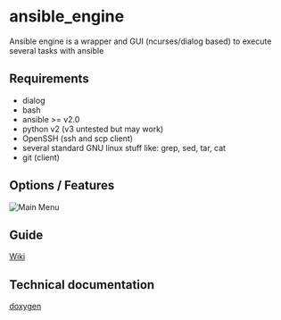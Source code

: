 # ansible_engine
Ansible engine is a wrapper and GUI (ncurses/dialog based) to execute several tasks with ansible


## Requirements

* dialog
* bash
* ansible >= v2.0
* python v2 (v3 untested but may work)
* OpenSSH (ssh and scp client)
* several standard GNU linux stuff like: grep, sed, tar, cat
* git (client)

## Options / Features

![Main Menu](https://github.com/secure-diversITy/ansible_engine/blob/stable/docs/main.png)


## Guide

[Wiki](https://github.com/secure-diversITy/ansible_engine/wiki)


## Technical documentation

[doxygen](https://secure-diversity.github.io/ae/index.html)
